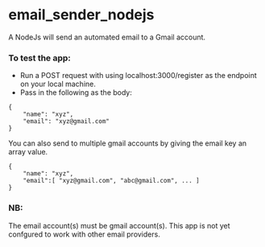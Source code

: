 # email_sender_nodejs
A NodeJs will send an automated email to a Gmail account. 

### To test the app:
* Run a POST request with using localhost:3000/register as the endpoint on your local machine.
* Pass in the following as the body:
```
{
    "name": "xyz",
    "email": "xyz@gmail.com"
}
```

You can also send to multiple gmail accounts by giving the email key an array value.
```
{
    "name": "xyz",
    "email":[ "xyz@gmail.com", "abc@gmail.com", ... ]
}
```

### NB:
The email account(s) must be gmail account(s). This app is not yet confgured to work with other email providers.
